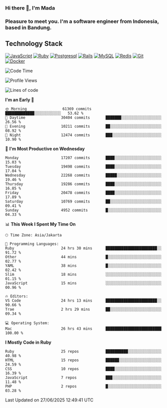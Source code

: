### Hi there 👋, I'm Mada
### Pleasure to meet you. I'm a software engineer from Indonesia, based in Bandung.

## Technology Stack

[![JavaScript](https://img.shields.io/badge/-JavaScript-%23F7DF1C?style=flat-square&logo=javascript&logoColor=000000&labelColor=%23F7DF1C&color=%23FFCE5A)](https://www.javascript.com/)
[![Ruby](https://img.shields.io/badge/Ruby-CC342D?style=flat-square&logo=ruby&logoColor=white)](https://www.ruby-lang.org/en/)
[![Postgresql](https://img.shields.io/badge/PostgreSQL-316192?style=flat-square&logo=postgresql&logoColor=ffffff)](https://www.postgresql.org/)
[![Rails](https://img.shields.io/badge/Ruby_on_Rails-CC0000?style=flat-square&logo=ruby-on-rails&logoColor=white)](https://rubyonrails.org/)
[![MySQL](https://img.shields.io/badge/-MySQL-4479A1?style=flat-square&logo=MySQL&logoColor=ffffff)](https://www.mysql.com/)
[![Redis](https://img.shields.io/badge/-Redis-DC382D?style=flat-square&logo=Redis&logoColor=ffffff)](https://redis.io/)
[![Git](https://img.shields.io/badge/-Git-%23F05032?style=flat-square&logo=git&logoColor=%23ffffff)](https://git-scm.com/)
[![Docker](https://img.shields.io/badge/-Docker-2496ED?style=flat-square&logo=docker&logoColor=ffffff)](https://www.docker.com/)
<!--
**madaarya/madaarya** is a ✨ _special_ ✨ repository because its `README.md` (this file) appears on your GitHub profile.

Here are some ideas to get you started:

- 🔭 I’m currently working on ...
- 🌱 I’m currently learning ...
- 👯 I’m looking to collaborate on ...
- 🤔 I’m looking for help with ...
- 💬 Ask me about ...
- 📫 How to reach me: ...
- 😄 Pronouns: ...
- ⚡ Fun fact: ...
-->
<!--START_SECTION:waka-->
![Code Time](http://img.shields.io/badge/Code%20Time-7%2C432%20hrs%2034%20mins-blue)

![Profile Views](http://img.shields.io/badge/Profile%20Views-0-blue)

![Lines of code](https://img.shields.io/badge/From%20Hello%20World%20I%27ve%20Written-51.8%20million%20lines%20of%20code-blue)

**I'm an Early 🐤** 

```text
🌞 Morning                61369 commits       █████████████░░░░░░░░░░░░   53.62 % 
🌆 Daytime                30404 commits       ███████░░░░░░░░░░░░░░░░░░   26.56 % 
🌃 Evening                10211 commits       ██░░░░░░░░░░░░░░░░░░░░░░░   08.92 % 
🌙 Night                  12474 commits       ███░░░░░░░░░░░░░░░░░░░░░░   10.90 % 
```
📅 **I'm Most Productive on Wednesday** 

```text
Monday                   17207 commits       ████░░░░░░░░░░░░░░░░░░░░░   15.03 % 
Tuesday                  19498 commits       ████░░░░░░░░░░░░░░░░░░░░░   17.04 % 
Wednesday                22268 commits       █████░░░░░░░░░░░░░░░░░░░░   19.46 % 
Thursday                 19286 commits       ████░░░░░░░░░░░░░░░░░░░░░   16.85 % 
Friday                   20478 commits       ████░░░░░░░░░░░░░░░░░░░░░   17.89 % 
Saturday                 10769 commits       ██░░░░░░░░░░░░░░░░░░░░░░░   09.41 % 
Sunday                   4952 commits        █░░░░░░░░░░░░░░░░░░░░░░░░   04.33 % 
```


📊 **This Week I Spent My Time On** 

```text
🕑︎ Time Zone: Asia/Jakarta

💬 Programming Languages: 
Ruby                     24 hrs 30 mins      ███████████████████████░░   91.72 % 
Other                    44 mins             █░░░░░░░░░░░░░░░░░░░░░░░░   02.77 % 
YAML                     38 mins             █░░░░░░░░░░░░░░░░░░░░░░░░   02.42 % 
Slim                     18 mins             ░░░░░░░░░░░░░░░░░░░░░░░░░   01.15 % 
JavaScript               15 mins             ░░░░░░░░░░░░░░░░░░░░░░░░░   00.96 % 

🔥 Editors: 
VS Code                  24 hrs 13 mins      ███████████████████████░░   90.66 % 
Trae                     2 hrs 29 mins       ██░░░░░░░░░░░░░░░░░░░░░░░   09.34 % 

💻 Operating System: 
Mac                      26 hrs 43 mins      █████████████████████████   100.00 % 
```

**I Mostly Code in Ruby** 

```text
Ruby                     25 repos            ██████████░░░░░░░░░░░░░░░   40.98 % 
HTML                     15 repos            ██████░░░░░░░░░░░░░░░░░░░   24.59 % 
CSS                      10 repos            ████░░░░░░░░░░░░░░░░░░░░░   16.39 % 
JavaScript               7 repos             ███░░░░░░░░░░░░░░░░░░░░░░   11.48 % 
PHP                      2 repos             █░░░░░░░░░░░░░░░░░░░░░░░░   03.28 % 
```




 Last Updated on 27/06/2025 12:49:41 UTC
<!--END_SECTION:waka-->
